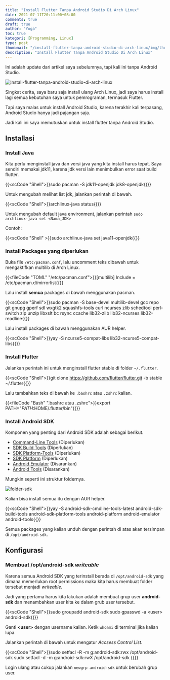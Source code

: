 ```yaml
---
title: "Install Flutter Tanpa Android Studio Di Arch Linux"
date: 2021-07-11T20:11:00+08:00
comments: true
draft: true
author: "Yoga"
toc: true
kategori: [Programming, Linux]
type: post
thumbnail: "/install-flutter-tanpa-android-studio-di-arch-linux/img/thumbnail.webp"
description: "Install Flutter Tanpa Android Studio Di Arch Linux"
---
```


Ini adalah update dari artikel saya sebelumnya, tapi kali ini tanpa Android Studio.

<!--more-->

![install-flutter-tanpa-android-studio-di-arch-linux](/install-flutter-tanpa-android-studio-di-arch-linux/img/thumbnail.webp)

Singkat cerita, saya baru saja install ulang Arch Linux, jadi saya harus install lagi semua kebutuhan saya untuk pemrograman, termasuk Flutter.

Tapi saya malas untuk install Android Studio, karena terakhir kali terpasang, Android Studio hanya jadi pajangan saja.

Jadi kali ini saya memutuskan untuk install flutter tanpa Android Studio.

## Installasi

### Install Java

Kita perlu menginstall java dan versi java yang kita install harus tepat.
Saya sendiri memakai jdk11, karena jdk versi lain menimbulkan error saat build flutter.

{{<scCode "Shell">}}sudo pacman -S jdk11-openjdk jdk8-openjdk{{</scCode>}}

Untuk mengubah melihat list jdk, jalankan perintah di bawah.

{{<scCode "Shell">}}archlinux-java status{{</scCode>}}

Untuk mengubah default java environment, jalankan perintah ``sudo archlinux-java set <Nama_JDK>``

Contoh:

{{<scCode "Shell" >}}sudo archlinux-java set java11-openjdk{{</scCode>}}

### Install Packages yang diperlukan

Buka file `/etc/pacman.conf`, lalu uncomment teks dibawah untuk mengaktifkan multilib di Arch Linux.

{{<fileCode "TOML" "/etc/pacman.conf">}}[multilib]
Include = /etc/pacman.d/mirrorlist{{</fileCode>}}

Lalu install **semua** packages di bawah menggunakan pacman.

{{<scCode "Shell">}}sudo pacman -S base-devel multilib-devel gcc repo git gnupg gperf sdl wxgtk2 squashfs-tools curl ncurses zlib schedtool perl-switch zip unzip libxslt bc rsync ccache lib32-zlib lib32-ncurses lib32-readline{{</scCode>}}

Lalu install packages di bawah menggunakan AUR helper.

{{<scCode "Shell">}}yay -S ncurse5-compat-libs lib32-ncurse5-compat-libs{{</scCode>}}

### Install Flutter

Jalankan perintah ini untuk menginstall flutter stable di folder `~/.flutter`.

{{<scCode "Shell">}}git clone https://github.com/flutter/flutter.git -b stable ~/.flutter{{</scCode>}}

Lalu tambahkan teks di bawah ke `.bashrc` atau `.zshrc` kalian.

{{<fileCode "Bash" ".bashrc atau .zshrc">}}export PATH="$PATH:$HOME/.flutter/bin"{{</fileCode>}}

### Install Android SDK

Komponen yang penting dari Android SDK adalah sebagai berikut.

+ [Command-Line Tools](https://developer.android.com/studio/releases/cmdline-tools) (Diperlukan)
+ [SDK Build Tools](https://developer.android.com/studio/releases/build-tools) (Diperlukan)
+ [SDK Platform-Tools](https://developer.android.com/studio/releases/platform-tools) (Diperlukan)
+ [SDK Platform](https://developer.android.com/studio/releases/platforms) (Diperlukan)
+ [Android Emulator](https://developer.android.com/studio/run/emulator) (Disarankan)
+ [Android Tools](https://archlinux.org/packages/?name=android-tools) (Disarankan)

Mungkin seperti ini struktur foldernya.


![folder-sdk](/install-flutter-tanpa-android-studio-di-arch-linux/img/folder-sdk.webp)

Kalian bisa install semua itu dengan AUR helper.

{{<scCode "Shell">}}yay -S android-sdk-cmdline-tools-latest android-sdk-build-tools android-sdk-platform-tools android-platform android-emulator android-tools{{</scCode>}}

Semua packages yang kalian unduh dengan perintah di atas akan tersimpan di `/opt/android-sdk`.

## Konfigurasi

### Membuat /opt/android-sdk _writeable_

Karena semua Android SDK yang terinstall berada di `/opt/android-sdk` yang dimana memerlukan root permissions maka kita harus membuat folder tersebut menjadi _writeable_.

Jadi yang pertama harus kita lakukan adalah membuat grup user **android-sdk** dan menambahkan user kita ke dalam grub user tersebut.

{{<scCode "Shell">}}sudo groupadd android-sdk
sudo gpasswd -a &lt;user&gt; android-sdk{{</scCode>}}

Ganti **\<user>** dengan username kalian. Ketik `whoami` di terminal jika kalian lupa.

Jalankan perintah di bawah untuk mengatur _Accsess Control List_.

{{<scCode "Shell">}}sudo setfacl -R -m g:android-sdk:rwx /opt/android-sdk
sudo setfacl -d -m g:android-sdk:rwX /opt/android-sdk {{</scCode>}}

Login ulang atau cukup jalankan `newgrp android-sdk` untuk berubah grup user.

